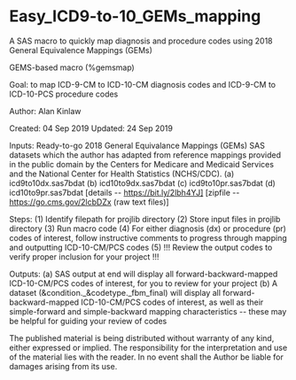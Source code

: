 # Easy_ICD9-to-10_GEMs_mapping
A SAS macro to quickly map diagnosis and procedure codes using 2018 General Equivalence Mappings (GEMs)

GEMS-based macro (%gemsmap) 



Goal: to map ICD-9-CM to ICD-10-CM diagnosis codes and ICD-9-CM to ICD-10-PCS procedure codes 

Author: Alan Kinlaw

Created: 04 Sep 2019
Updated: 24 Sep 2019

Inputs: Ready-to-go 2018 General Equivalance Mappings (GEMs) SAS datasets which the author has adapted from
		reference mappings provided in the public domain by the Centers for Medicare and Medicaid Services and 
		the National Center for Health Statistics (NCHS/CDC).
		(a) icd9to10dx.sas7bdat
		(b) icd10to9dx.sas7bdat
		(c) icd9to10pr.sas7bdat
		(d) icd10to9pr.sas7bdat
				[details -- https://bit.ly/2lbh4YJ]
				[zipfile -- https://go.cms.gov/2lcbDZx (raw text files)]

Steps: 
     (1) Identify filepath for projlib directory
	   (2) Store input files in projlib directory
	   (3) Run macro code 
	   (4) For either diagnosis (dx) or procedure (pr) codes of interest, follow
 		     instructive comments to progress through mapping and outputting ICD-10-CM/PCS codes
	   (5) !!! Review the output codes to verify proper inclusion for your project !!! 


Outputs: 
     (a) SAS output at end will display all forward-backward-mapped 
			   ICD-10-CM/PCS codes of interest, for you to review for your project
		 (b) A dataset (&condition._&codetype._fbm_final) will display all forward-backward-mapped
			   ICD-10-CM/PCS codes of interest, as well as their simple-forward and simple-backward
			   mapping characteristics -- these may be helpful for guiding your review of codes 

The published material is being distributed without warranty of any kind, either expressed or implied. 
The responsibility for the interpretation and use of the material lies with the reader. 
In no event shall the Author be liable for damages arising from its use.
